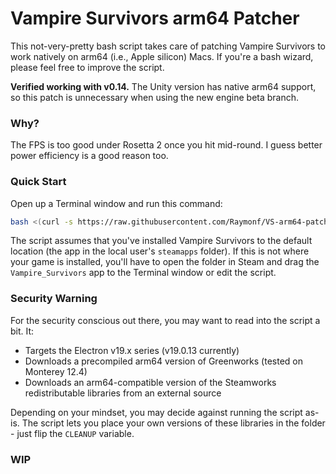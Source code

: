 # Vampire Survivors arm64 Patcher

This not-very-pretty bash script takes care of patching Vampire Survivors to work natively on arm64 (i.e., Apple silicon) Macs. If you're a bash wizard, please feel free to improve the script.

**Verified working with v0.14.** The Unity version has native arm64 support, so this patch is unnecessary when using the new engine beta branch.

### Why?

The FPS is too good under Rosetta 2 once you hit mid-round. I guess better power efficiency is a good reason too.

### Quick Start

Open up a Terminal window and run this command:

```bash
bash <(curl -s https://raw.githubusercontent.com/Raymonf/VS-arm64-patcher/main/patcher.sh)
```

The script assumes that you've installed Vampire Survivors to the default location (the app in the local user's `steamapps` folder). If this is not where your game is installed, you'll have to open the folder in Steam and drag the `Vampire_Survivors` app to the Terminal window or edit the script.

### Security Warning

For the security conscious out there, you may want to read into the script a bit. It:
* Targets the Electron v19.x series (v19.0.13 currently)
* Downloads a precompiled arm64 version of Greenworks (tested on Monterey 12.4)
* Downloads an arm64-compatible version of the Steamworks redistributable libraries from an external source

Depending on your mindset, you may decide against running the script as-is. The script lets you place your own versions of these libraries in the folder - just flip the `CLEANUP` variable.

### WIP


